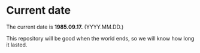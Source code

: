 # Current date

The current date is **1985.09.17.** (YYYY.MM.DD.)

This repository will be good when the world ends, so we will know how long it lasted.